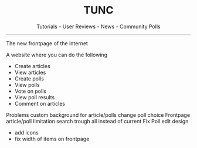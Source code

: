 <h1 align="center">TUNC</h1>
<p align="center">Tutorials - User Reviews - News - Community Polls</p>

***

The new frontpage of the internet

A website where you can do the following
- Create articles
- View articles
- Create polls
- View polls
- Vote on polls
- View poll results
- Comment on articles


Problems
custom background for article/polls
change poll choice
Frontpage article/poll limitation
search trough all instead of current
Fix Poll edit
design
- add icons
- fix width of items on frontpage
